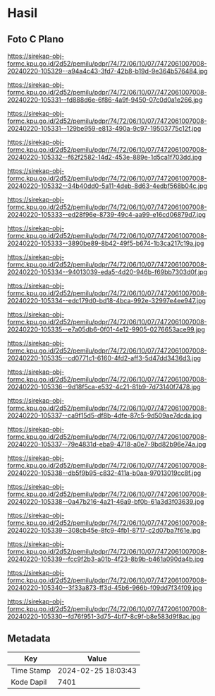 # Hasil

## Foto C Plano

https://sirekap-obj-formc.kpu.go.id/2d52/pemilu/pdpr/74/72/06/10/07/7472061007008-20240220-105329--a94a4c43-3fd7-42b8-b19d-9e364b576484.jpg

https://sirekap-obj-formc.kpu.go.id/2d52/pemilu/pdpr/74/72/06/10/07/7472061007008-20240220-105331--fd888d6e-6f86-4a9f-9450-07c0d0a1e266.jpg

https://sirekap-obj-formc.kpu.go.id/2d52/pemilu/pdpr/74/72/06/10/07/7472061007008-20240220-105331--129be959-e813-490a-9c97-19503775c12f.jpg

https://sirekap-obj-formc.kpu.go.id/2d52/pemilu/pdpr/74/72/06/10/07/7472061007008-20240220-105332--f62f2582-14d2-453e-889e-1d5ca1f703dd.jpg

https://sirekap-obj-formc.kpu.go.id/2d52/pemilu/pdpr/74/72/06/10/07/7472061007008-20240220-105332--34b40dd0-5a11-4deb-8d63-4edbf568b04c.jpg

https://sirekap-obj-formc.kpu.go.id/2d52/pemilu/pdpr/74/72/06/10/07/7472061007008-20240220-105333--ed28f96e-8739-49c4-aa99-e16cd06879d7.jpg

https://sirekap-obj-formc.kpu.go.id/2d52/pemilu/pdpr/74/72/06/10/07/7472061007008-20240220-105333--3890be89-8b42-49f5-b674-1b3ca217c19a.jpg

https://sirekap-obj-formc.kpu.go.id/2d52/pemilu/pdpr/74/72/06/10/07/7472061007008-20240220-105334--94013039-eda5-4d20-946b-f69bb7303d0f.jpg

https://sirekap-obj-formc.kpu.go.id/2d52/pemilu/pdpr/74/72/06/10/07/7472061007008-20240220-105334--edc179d0-bd18-4bca-992e-32997e4ee947.jpg

https://sirekap-obj-formc.kpu.go.id/2d52/pemilu/pdpr/74/72/06/10/07/7472061007008-20240220-105335--e7a05db6-0f01-4e12-9905-0276653ace99.jpg

https://sirekap-obj-formc.kpu.go.id/2d52/pemilu/pdpr/74/72/06/10/07/7472061007008-20240220-105335--cd0771c1-6160-4fd2-aff3-5d47dd3436d3.jpg

https://sirekap-obj-formc.kpu.go.id/2d52/pemilu/pdpr/74/72/06/10/07/7472061007008-20240220-105336--9d18f5ca-e532-4c21-81b9-7d73140f7478.jpg

https://sirekap-obj-formc.kpu.go.id/2d52/pemilu/pdpr/74/72/06/10/07/7472061007008-20240220-105337--ca9f15d5-df8b-4dfe-87c5-9d509ae7dcda.jpg

https://sirekap-obj-formc.kpu.go.id/2d52/pemilu/pdpr/74/72/06/10/07/7472061007008-20240220-105337--79e4831d-eba9-4718-a0e7-9bd82b96e74a.jpg

https://sirekap-obj-formc.kpu.go.id/2d52/pemilu/pdpr/74/72/06/10/07/7472061007008-20240220-105338--db5f9b95-c832-411a-b0aa-97013019cc8f.jpg

https://sirekap-obj-formc.kpu.go.id/2d52/pemilu/pdpr/74/72/06/10/07/7472061007008-20240220-105338--0a47b216-4a21-46a9-bf0b-61a3d3f03639.jpg

https://sirekap-obj-formc.kpu.go.id/2d52/pemilu/pdpr/74/72/06/10/07/7472061007008-20240220-105339--308cb45e-8fc9-4fb1-8717-c2d07ba7f61e.jpg

https://sirekap-obj-formc.kpu.go.id/2d52/pemilu/pdpr/74/72/06/10/07/7472061007008-20240220-105339--fcc9f2b3-a01b-4f23-8b9b-b461a090da4b.jpg

https://sirekap-obj-formc.kpu.go.id/2d52/pemilu/pdpr/74/72/06/10/07/7472061007008-20240220-105340--3f33a873-ff3d-45b6-966b-f09dd7f34f09.jpg

https://sirekap-obj-formc.kpu.go.id/2d52/pemilu/pdpr/74/72/06/10/07/7472061007008-20240220-105330--fd76f951-3d75-4bf7-8c9f-b8e583d9f8ac.jpg


## Metadata

| Key        | Value               |
| ---------- | ------------------- |
| Time Stamp | 2024-02-25 18:03:43 |
| Kode Dapil | 7401                |



